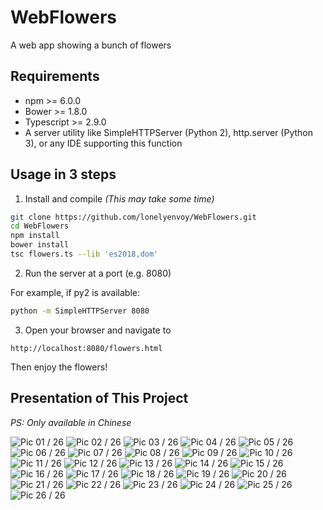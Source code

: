 WebFlowers
===

A web app showing a bunch of flowers

## Requirements

- npm >= 6.0.0
- Bower >= 1.8.0
- Typescript >= 2.9.0
- A server utility like SimpleHTTPServer (Python 2), http.server (Python 3), or any IDE supporting this function

## Usage in 3 steps

1. Install and compile
*(This may take some time)*

```bash
git clone https://github.com/lonelyenvoy/WebFlowers.git
cd WebFlowers
npm install
bower install
tsc flowers.ts --lib 'es2018,dom'
```

2. Run the server at a port (e.g. 8080)

For example, if py2 is available:
```bash
python -m SimpleHTTPServer 8080
```

3. Open your browser and navigate to

```
http://localhost:8080/flowers.html
```

Then enjoy the flowers!


## Presentation of This Project
*PS: Only available in Chinese*

![Pic 01 / 26](resources/presentation/01.png)
![Pic 02 / 26](resources/presentation/02.png)
![Pic 03 / 26](resources/presentation/03.png)
![Pic 04 / 26](resources/presentation/04.png)
![Pic 05 / 26](resources/presentation/05.png)
![Pic 06 / 26](resources/presentation/06.png)
![Pic 07 / 26](resources/presentation/07.png)
![Pic 08 / 26](resources/presentation/08.png)
![Pic 09 / 26](resources/presentation/09.png)
![Pic 10 / 26](resources/presentation/10.png)
![Pic 11 / 26](resources/presentation/11.png)
![Pic 12 / 26](resources/presentation/12.png)
![Pic 13 / 26](resources/presentation/13.png)
![Pic 14 / 26](resources/presentation/14.png)
![Pic 15 / 26](resources/presentation/15.png)
![Pic 16 / 26](resources/presentation/16.png)
![Pic 17 / 26](resources/presentation/17.png)
![Pic 18 / 26](resources/presentation/18.png)
![Pic 19 / 26](resources/presentation/19.png)
![Pic 20 / 26](resources/presentation/20.png)
![Pic 21 / 26](resources/presentation/21.png)
![Pic 22 / 26](resources/presentation/22.png)
![Pic 23 / 26](resources/presentation/23.png)
![Pic 24 / 26](resources/presentation/24.png)
![Pic 25 / 26](resources/presentation/25.png)
![Pic 26 / 26](resources/presentation/26.png)

